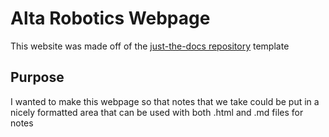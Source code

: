 # Alta Robotics Webpage
This website was made off of the [just-the-docs repository](https://github.com/just-the-docs/just-the-docs-template) template

## Purpose
I wanted to make this webpage so that notes that we take could be put in a nicely formatted area that can be used with both .html and .md files for notes